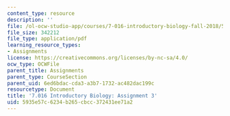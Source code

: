 ```yaml
---
content_type: resource
description: ''
file: /ol-ocw-studio-app/courses/7-016-introductory-biology-fall-2018/5935e57c6234b265cbcc372431ee71a2_MIT7_016F18PS3.pdf
file_size: 342212
file_type: application/pdf
learning_resource_types:
- Assignments
license: https://creativecommons.org/licenses/by-nc-sa/4.0/
ocw_type: OCWFile
parent_title: Assignments
parent_type: CourseSection
parent_uid: 6ed6bdac-cda3-a3b7-1732-ac482dac199c
resourcetype: Document
title: '7.016 Introductory Biology: Assignment 3'
uid: 5935e57c-6234-b265-cbcc-372431ee71a2
---
```

